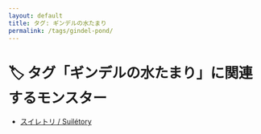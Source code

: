 ```yaml
---
layout: default
title: タグ: ギンデルの水たまり
permalink: /tags/gindel-pond/
---
```

# 🏷️ タグ「ギンデルの水たまり」に関連するモンスター

- [スイレトリ / Suilétory](/monsterdex/monster/Suilétory.html)